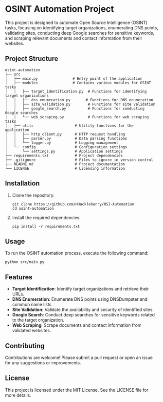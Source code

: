 # OSINT Automation Project

This project is designed to automate Open Source Intelligence (OSINT) tasks, focusing on identifying target organizations, enumerating DNS points, validating sites, conducting deep Google searches for sensitive keywords, and scraping relevant documents and contact information from their websites.

## Project Structure

```
osint-automation
├── src
│   ├── main.py                # Entry point of the application
│   ├── modules                # Contains various modules for OSINT tasks
│   │   ├── target_identification.py  # Functions for identifying target organizations
│   │   ├── dns_enumeration.py       # Functions for DNS enumeration
│   │   ├── site_validation.py        # Functions for site validation
│   │   ├── google_search.py          # Functions for conducting Google searches
│   │   └── web_scraping.py           # Functions for web scraping tasks
│   ├── utils                   # Utility functions for the application
│   │   ├── http_client.py      # HTTP request handling
│   │   ├── parser.py           # Data parsing functions
│   │   └── logger.py           # Logging management
│   └── config                  # Configuration settings
│       └── settings.py         # Application settings
├── requirements.txt            # Project dependencies
├── .gitignore                  # Files to ignore in version control
├── README.md                   # Project documentation
└── LICENSE                     # Licensing information
```

## Installation

1. Clone the repository:
   ```
   git clone https://github.com/HHuckleberry/OSI-Automation
   cd osint-automation
   ```

2. Install the required dependencies:
   ```
   pip install -r requirements.txt
   ```

## Usage

To run the OSINT automation process, execute the following command:
```
python src/main.py
```

## Features

- **Target Identification**: Identify target organizations and retrieve their URLs.
- **DNS Enumeration**: Enumerate DNS points using DNSDumpster and common name lists.
- **Site Validation**: Validate the availability and security of identified sites.
- **Google Search**: Conduct deep searches for sensitive keywords related to the target organization.
- **Web Scraping**: Scrape documents and contact information from validated websites.

## Contributing

Contributions are welcome! Please submit a pull request or open an issue for any suggestions or improvements.

## License

This project is licensed under the MIT License. See the LICENSE file for more details.
